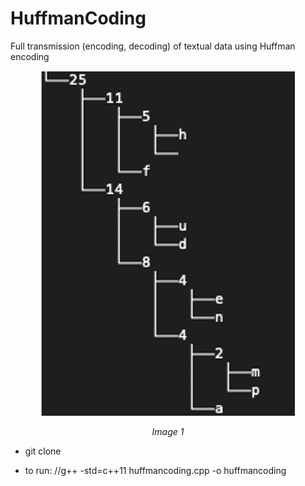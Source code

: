 # HuffmanCoding
Full transmission (encoding, decoding) of textual data using Huffman encoding 

<p align="center">
  <img src="https://github.com/RaphaelBijaoui/images/blob/master/huffman1.png">
</p>
<p align="center">
  <i>Image 1</i>
</p>

- git clone 

- to run:
//g++ -std=c++11 huffmancoding.cpp -o huffmancoding
